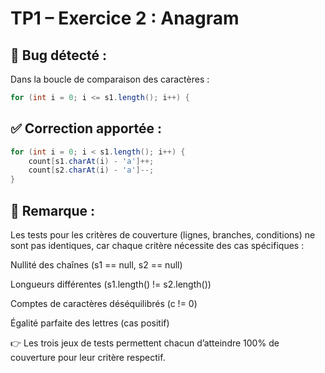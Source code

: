 # TP1 – Exercice 2 : Anagram

## 🐞 Bug détecté :
Dans la boucle de comparaison des caractères :
```java
for (int i = 0; i <= s1.length(); i++) {
```

## ✅ Correction apportée :
```java
for (int i = 0; i < s1.length(); i++) {
    count[s1.charAt(i) - 'a']++;
    count[s2.charAt(i) - 'a']--;
}
```

## 📌 Remarque :
Les tests pour les critères de couverture (lignes, branches, conditions) ne sont pas identiques, car chaque critère nécessite des cas spécifiques :

Nullité des chaînes (s1 == null, s2 == null)

Longueurs différentes (s1.length() != s2.length())

Comptes de caractères déséquilibrés (c != 0)

Égalité parfaite des lettres (cas positif)

👉 Les trois jeux de tests permettent chacun d’atteindre 100% de couverture pour leur critère respectif.



